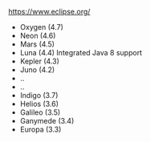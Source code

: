 https://www.eclipse.org/

 - Oxygen (4.7) 
 - Neon (4.6) 
 - Mars (4.5) 
 - Luna (4.4) Integrated Java 8 support 
 - Kepler (4.3) 
 - Juno (4.2) 
 - ..
 - ..
 - Indigo (3.7) 
 - Helios (3.6) 
 - Galileo (3.5) 
 - Ganymede (3.4) 
 - Europa (3.3) 
